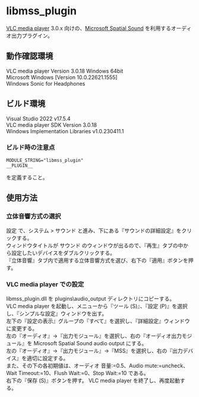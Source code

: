# libmss_plugin
[VLC media player](https://www.videolan.org/vlc/) 3.0.x 向けの、[Microsoft Spatial Sound](https://learn.microsoft.com/en-us/windows/win32/coreaudio/spatial-sound) を利用するオーディオ出力プラグイン。  

## 動作確認環境  
VLC media player Version 3.0.18 Windows 64bit  
Microsoft Windows [Version 10.0.22621.1555]  
Windows Sonic for Headphones  

## ビルド環境  
Visual Studio 2022 v17.5.4  
VLC media player SDK Version 3.0.18  
Windows Implementation Libraries v1.0.230411.1  

### ビルド時の注意点
```
MODULE_STRING="libmss_plugin"
__PLUGIN__
``` 
を定義すること。  

## 使用方法
### 立体音響方式の選択  
設定 で、システム > サウンド と進み、下にある『サウンドの詳細設定』をクリックする。  
ウィンドウタイトルが サウンド のウィンドウが出るので、『再生』タブの中から設定したいデバイスをダブルクリックする。  
『立体音響』タブ内で適用する立体音響方式を選び、右下の『適用』ボタンを押す。  

### VLC media player での設定
libmss_plugin.dll を plugins\audio_output ディレクトリにコピーする。  
VLC media player を起動し、メニューから『ツール (S)』、『設定 (P)』を選択し、『シンプルな設定』ウィンドウを出す。  
左下の『設定の表示』グループの『すべて』を選択し、『詳細設定』ウィンドウに変更する。  
左の『オーディオ』→『出力モジュール』を選択し、右の『オーディオ出力モジュール』を Microsoft Spatial Sound audio output にする。  
左の『オーディオ』→『出力モジュール』→『MSS』を選択し、右の『出力デバイス』を適切に設定する。  
また、その下の各初期値は、オーディオ 音量:=0.5、Audio mute:=uncheck、Wait Timeout:=10、Flush Wait:=0、Stop Wait:=10 である。  
右下の『保存 (S)』ボタンを押す。 
VLC media player を終了し、再度起動する。  
